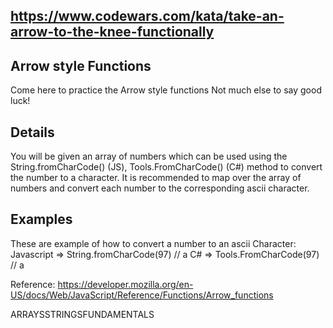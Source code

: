 ## https://www.codewars.com/kata/take-an-arrow-to-the-knee-functionally

## Arrow style Functions
Come here to practice the Arrow style functions Not much else to say good luck!
## Details
You will be given an array of numbers which can be used using the String.fromCharCode() (JS), Tools.FromCharCode() (C#) method to convert the number to a character. It is recommended to map over the array of numbers and convert each number to the corresponding ascii character.

## Examples
These are example of how to convert a number to an ascii Character:
Javascript => String.fromCharCode(97) // a
C# => Tools.FromCharCode(97) // a

Reference: https://developer.mozilla.org/en-US/docs/Web/JavaScript/Reference/Functions/Arrow_functions

ARRAYSSTRINGSFUNDAMENTALS